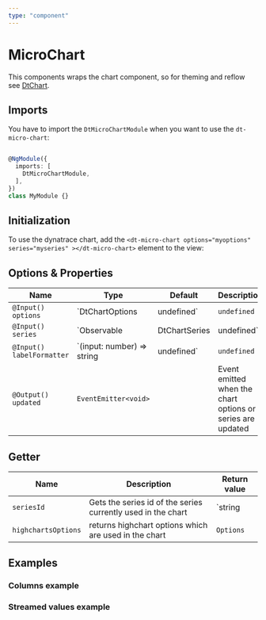 ```yaml
---
type: "component"
---
```


# MicroChart

<docs-source-example example="MicroChartDefaultExampleComponent" fullwidth="true"></docs-source-example>

This components wraps the chart component, so for theming and reflow see [DtChart](../chart).

## Imports

You have to import the `DtMicroChartModule` when you want to use the `dt-micro-chart`:

```typescript

@NgModule({
  imports: [
    DtMicroChartModule,
  ],
})
class MyModule {}

```

## Initialization

To use the dynatrace chart, add the `<dt-micro-chart options="myoptions" series="myseries" ></dt-micro-chart>` element to the view:

## Options & Properties

| Name | Type | Default | Description |
| --- | --- | --- | --- |
| `@Input() options` | `DtChartOptions | undefined` | `undefined` | Sets options for the chart. DtChartOptions extends from Highcharts.Options, but removes the series property. The series property is passed as it's own input |
| `@Input() series` | `Observable<DtChartSeries> | DtChartSeries | undefined` | `undefined` | Sets the series of the chart. The type can either be a stream of series data for continues updates or a static array. |
| `@Input() labelFormatter` | `(input: number) => string | undefined` | `undefined` | Sets the label formatter function for the min and max data point. |
| `@Output() updated` | `EventEmitter<void>` | | Event emitted when the chart options or series are updated |

## Getter

| Name | Description | Return value |
| --- | --- | --- |
| `seriesId` | Gets the series id of the series currently used in the chart | `string | undefined` |
| `highchartsOptions` | returns highchart options which are used in the chart | `Options` |

## Examples

### Columns example

<docs-source-example example="MicroChartColumnsExampleComponent" fullwidth="true"></docs-source-example>

### Streamed values example

<docs-source-example example="MicroChartStreamExampleComponent" fullwidth="true"></docs-source-example>
